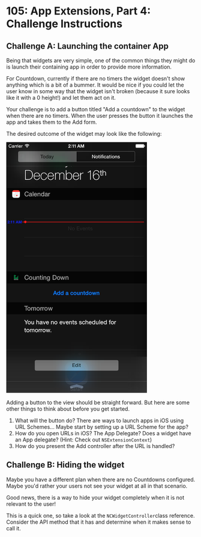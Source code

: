 # 105: App Extensions, Part 4: Challenge Instructions


## Challenge A: Launching the container App
Being that widgets are very simple, one of the common things they might do is launch their containing app in order to provide more information.

For Countdown, currently if there are no timers the widget doesn't show anything which is a bit of a bummer. It would be nice if you could let the user know in some way that the widget isn't broken (because it sure looks like it with a 0 height!) and let them act on it. 

Your challenge is to add a button titled "Add a countdown" to the widget when there are no timers. When the user presses the button it launches the app and takes them to the Add form.

The desired outcome of the widget may look like the following:

![](./4-Challenge-Assets/ChallengeOutcome.png)

Adding a button to the view should be straight forward. But here are some other things to think about before you get started.

1. What will the button do? There are ways to launch apps in iOS using URL Schemes... Maybe start by setting up a URL Scheme for the app?
2. How do you open URLs in iOS? The App Delegate? Does a widget have an App delegate? (Hint: Check out `NSExtensionContext`)
3. How do you present the Add controller after the URL is handled?

## Challenge B: Hiding the widget

Maybe you have a different plan when there are no Countdowns configured. Maybe you'd rather your users not see your widget at all in that scenario.

Good news, there is a way to hide your widget completely when it is not relevant to the user!

This is a quick one, so take a look at the `NCWidgetController`class reference. Consider the API method that it has and determine when it makes sense to call it. 